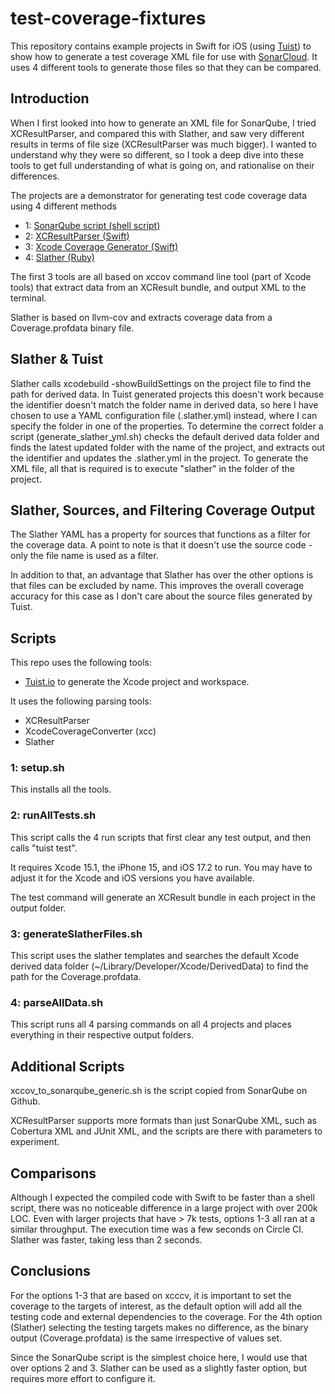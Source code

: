 # test-coverage-fixtures
This repository contains example projects in Swift for iOS (using [Tuist](https://tuist.io/)) to show how to generate a test coverage XML file for use with [SonarCloud](https://www.sonarsource.com/products/sonarcloud/). It uses 4 different tools to generate those files so that they can be compared. 

## Introduction
When I first looked into how to generate an XML file for SonarQube, I tried XCResultParser, and compared this with Slather, and saw very different results in terms of file size (XCResultParser was much bigger). I wanted to understand why they were so different, so I took a deep dive into these tools to get full understanding of what is going on, and rationalise on their differences. 

The projects are a demonstrator for generating test code coverage data using 4 different methods 

- 1: [SonarQube script (shell script)](https://github.com/SonarSource/sonar-scanning-examples/blob/master/swift-coverage/swift-coverage-example/xccov-to-sonarqube-generic.sh)
- 2: [XCResultParser (Swift)](https://github.com/a7ex/xcresultparser)
- 3: [Xcode Coverage Generator (Swift)](https://github.com/twittemb/XcodeCoverageConverter)
- 4: [Slather (Ruby)](https://github.com/SlatherOrg/slather)

The first 3 tools are all based on xccov command line tool (part of Xcode tools) that extract data from an XCResult bundle, and output XML to the terminal.

Slather is based on llvm-cov and extracts coverage data from a Coverage.profdata binary file. 

## Slather & Tuist
Slather calls xcodebuild -showBuildSettings on the project file to find the path for derived data. In Tuist generated projects this doesn't work because the identifier doesn't match the folder name in derived data, so here I have chosen to use a YAML configuration file (.slather.yml) instead, where I can specify the folder in one of the properties. To determine the correct folder a script (generate_slather_yml.sh) checks the default derived data folder and finds the latest updated folder with the name of the project, and extracts out the identifier and updates the .slather.yml in the project. To generate the XML file, all that is required is to execute "slather" in the folder of the project. 

## Slather, Sources, and Filtering Coverage Output
The Slather YAML has a property for sources that functions as a filter for the coverage data. A point to note is that it doesn't use the source code - only the file name is used as a filter. 

In addition to that, an advantage that Slather has over the other options is that files can be excluded by name. This improves the overall coverage accuracy for this case as I don't care about the source files generated by Tuist. 

## Scripts
This repo uses the following tools: 
- [Tuist.io](https://tuist.io/) to generate the Xcode project and workspace. 

It uses the following parsing tools: 
- XCResultParser
- XcodeCoverageConverter (xcc)
- Slather

### 1: setup.sh 
This installs all the tools. 

### 2: runAllTests.sh
This script calls the 4 run scripts that first clear any test output, and then calls "tuist test". 

It requires Xcode 15.1, the iPhone 15, and iOS 17.2 to run. You may have to adjust it for the Xcode and iOS versions you have available. 

The test command will generate an XCResult bundle in each project in the output folder. 

### 3: generateSlatherFiles.sh
This script uses the slather templates and searches the default Xcode derived data folder (~/Library/Developer/Xcode/DerivedData) to find the path for the Coverage.profdata. 

### 4: parseAllData.sh
This script runs all 4 parsing commands on all 4 projects and places everything in their respective output folders. 

## Additional Scripts
xccov_to_sonarqube_generic.sh is the script copied from SonarQube on Github. 

XCResultParser supports more formats than just SonarQube XML, such as Cobertura XML and JUnit XML, and the scripts are there with parameters to experiment. 

## Comparisons
Although I expected the compiled code with Swift to be faster than a shell script, there was no noticeable difference in a large project with over 200k LOC. Even with larger projects that have > 7k tests, options 1-3 all ran at a similar throughput. The execution time was a few seconds on Circle CI. Slather was faster, taking less than 2 seconds. 

## Conclusions 
For the options 1-3 that are based on xcccv, it is important to set the coverage to the targets of interest, as the default option will add all the testing code and external dependencies to the coverage. For the 4th option (Slather) selecting the testing targets makes no difference, as the binary output (Coverage.profdata) is the same irrespective of values set. 

Since the SonarQube script is the simplest choice here, I would use that over options 2 and 3. Slather can be used as a slightly faster option, but requires more effort to configure it. 




